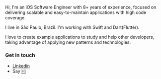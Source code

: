 Hi, I'm an iOS Software Engineer with 8+ years of experience, focused on delivering scalable and easy-to-maintain applications with high code coverage.

I live in São Paulo, Brazil. I'm working with Swift and Dart(Flutter).

I love to create example applications to study and help other developers, taking advantage of applying new patterns and technologies.

### Get in touch
 * [Linkedin](https://www.linkedin.com/in/h%C3%A9lio-mesquita-b22950109/)
 * Say [Hi](mailto:helio.mesquitaios@gmail.com)

<!--
**HelioMesquita/HelioMesquita** is a ✨ _special_ ✨ repository because its `README.md` (this file) appears on your GitHub profile.

Here are some ideas to get you started:

- 🔭 I’m currently working on ...
- 🌱 I’m currently learning ...
- 👯 I’m looking to collaborate on ...
- 🤔 I’m looking for help with ...
- 💬 Ask me about ...
- 📫 How to reach me: ...
- 😄 Pronouns: ...
- ⚡ Fun fact: ...
-->
